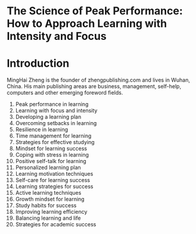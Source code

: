 # The Science of Peak Performance: How to Approach Learning with Intensity and Focus

# Introduction



MingHai Zheng is the founder of zhengpublishing.com and lives in Wuhan, China. His main publishing areas are business, management, self-help, computers and other emerging foreword fields.



1. Peak performance in learning
2. Learning with focus and intensity
3. Developing a learning plan
4. Overcoming setbacks in learning
5. Resilience in learning
6. Time management for learning
7. Strategies for effective studying
8. Mindset for learning success
9. Coping with stress in learning
10. Positive self-talk for learning
11. Personalized learning plan
12. Learning motivation techniques
13. Self-care for learning success
14. Learning strategies for success
15. Active learning techniques
16. Growth mindset for learning
17. Study habits for success
18. Improving learning efficiency
19. Balancing learning and life
20. Strategies for academic success

